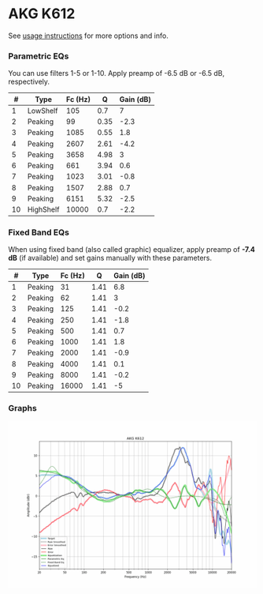 # AKG K612
See [usage instructions](https://github.com/jaakkopasanen/AutoEq#usage) for more options and info.

### Parametric EQs
You can use filters 1-5 or 1-10. Apply preamp of -6.5 dB or -6.5 dB, respectively.

|   # | Type      |   Fc (Hz) |    Q |   Gain (dB) |
|-----|-----------|-----------|------|-------------|
|   1 | LowShelf  |       105 | 0.7  |         7   |
|   2 | Peaking   |        99 | 0.35 |        -2.3 |
|   3 | Peaking   |      1085 | 0.55 |         1.8 |
|   4 | Peaking   |      2607 | 2.61 |        -4.2 |
|   5 | Peaking   |      3658 | 4.98 |         3   |
|   6 | Peaking   |       661 | 3.94 |         0.6 |
|   7 | Peaking   |      1023 | 3.01 |        -0.8 |
|   8 | Peaking   |      1507 | 2.88 |         0.7 |
|   9 | Peaking   |      6151 | 5.32 |        -2.5 |
|  10 | HighShelf |     10000 | 0.7  |        -2.2 |

### Fixed Band EQs
When using fixed band (also called graphic) equalizer, apply preamp of **-7.4 dB** (if available) and set gains manually with these parameters.

|   # | Type    |   Fc (Hz) |    Q |   Gain (dB) |
|-----|---------|-----------|------|-------------|
|   1 | Peaking |        31 | 1.41 |         6.8 |
|   2 | Peaking |        62 | 1.41 |         3   |
|   3 | Peaking |       125 | 1.41 |        -0.2 |
|   4 | Peaking |       250 | 1.41 |        -1.8 |
|   5 | Peaking |       500 | 1.41 |         0.7 |
|   6 | Peaking |      1000 | 1.41 |         1.8 |
|   7 | Peaking |      2000 | 1.41 |        -0.9 |
|   8 | Peaking |      4000 | 1.41 |         0.1 |
|   9 | Peaking |      8000 | 1.41 |        -0.2 |
|  10 | Peaking |     16000 | 1.41 |        -5   |

### Graphs
![](./AKG%20K612.png)
